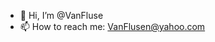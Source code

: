 - 👋 Hi, I’m @VanFluse
- 📫 How to reach me: VanFlusen@yahoo.com

<!---
VanFlusen/VanFlusen is a ✨ special ✨ repository because its `README.md` (this file) appears on your GitHub profile.
You can click the Preview link to take a look at your changes.
--->
